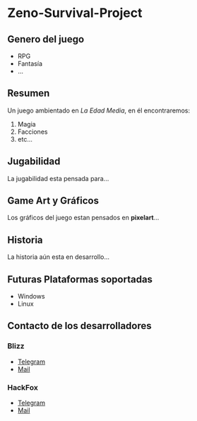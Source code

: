 # Zeno-Survival-Project

## Genero del juego

* RPG
* Fantasía
* ...

## Resumen

Un juego ambientado en _La Edad Media_, en él encontraremos:

1. Magia
2. Facciones
3. etc...

## Jugabilidad

La jugabilidad esta pensada para...

## Game Art y Gráficos

Los gráficos del juego estan pensados en **pixelart**...

## Historia

La historia aún esta en desarrollo...

## Futuras Plataformas soportadas

* Windows
* Linux

## Contacto de los desarrolladores

### Blizz

* [Telegram](https://t.me/BlizzSoftword)
* [Mail](mailto:blizzsoftword@gmail.com)

### HackFox

* [Telegram](https://t.me/ZeroHackZox)
* [Mail](mailto:foxhack58@gmail.com)

